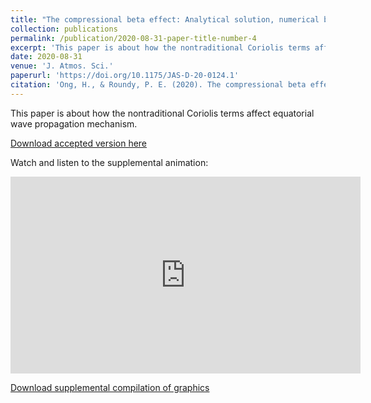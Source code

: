 ```yaml
---
title: "The compressional beta effect: Analytical solution, numerical benchmark, and data analysis"
collection: publications
permalink: /publication/2020-08-31-paper-title-number-4
excerpt: 'This paper is about how the nontraditional Coriolis terms affect equatorial wave propagation mechanism. [Download](https://HingOng.github.io/files/ATM523ClassProjectOngRoundyPreprintV3.pdf)'
date: 2020-08-31
venue: 'J. Atmos. Sci.'
paperurl: 'https://doi.org/10.1175/JAS-D-20-0124.1'
citation: 'Ong, H., & Roundy, P. E. (2020). The compressional beta effect: Analytical solution, numerical benchmark, and data analysis. <i>J. Atmos. Sci., 77</i>(11), 3721-3732.'
---
```


This paper is about how the nontraditional Coriolis terms affect equatorial wave propagation mechanism.

[Download accepted version here](https://HingOng.github.io/files/ATM523ClassProjectOngRoundyPreprintV3.pdf)

Watch and listen to the supplemental animation:

<iframe  width="560" height="315" src="https://HingOng.github.io/images/EqWave.mp4" frameborder="0" allow="accelerometer; autoplay; clipboard-write; encrypted-media; gyroscope; picture-in-picture" allowfullscreen></iframe>

[Download supplemental compilation of graphics](https://HingOng.github.io/files/cmprs_rsb_wave_u.pdf)

